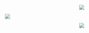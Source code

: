 
<p align="center"><img src="https://readme-typing-svg.demolab.com?font=Homemade+Apple&size=15&pause=1000&color=A0A0A0&center=true&vCenter=true&multiline=true&width=500&lines=No+one+knows+the+trouble%2C+honey+;that+we've+been+through%E2%80%8E+%E2%80%8E+%E2%80%8E+~"</p>
  
![](https://file.garden/aADASQgY3QmuIjC3/Untitled67_20250607143321.png)

<p align="center"><img src="https://komarev.com/ghpvc/?username=kaIego&color=lightgray"</p>
